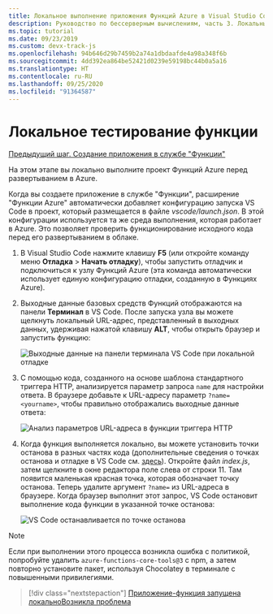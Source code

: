 ```yaml
---
title: Локальное выполнение приложения Функций Azure в Visual Studio Code
description: Руководство по бессерверным вычислениям, часть 3. Локальный запуск приложения для тестирования.
ms.topic: tutorial
ms.date: 09/23/2019
ms.custom: devx-track-js
ms.openlocfilehash: 94b646d29b7459b2a74a1dbdaafde4a98a348f6b
ms.sourcegitcommit: 4dd392ea864be52421d0239e59198bc44b0a5a16
ms.translationtype: HT
ms.contentlocale: ru-RU
ms.lasthandoff: 09/25/2020
ms.locfileid: "91364587"
---
```

# <a name="test-the-function-locally"></a>Локальное тестирование функции

[Предыдущий шаг. Создание приложения в службе "Функции"](tutorial-vscode-serverless-node-02.md)

На этом этапе вы локально выполните проект Функций Azure перед развертыванием в Azure.

Когда вы создаете приложение в службе "Функции", расширение "Функции Azure" автоматически добавляет конфигурацию запуска VS Code в проект, который размещается в файле *vscode/launch.json*. В этой конфигурации используется та же среда выполнения, которая работает в Azure. Это позволяет проверить функционирование исходного кода перед его развертыванием в облаке.

1. В Visual Studio Code нажмите клавишу **F5** (или откройте команду меню **Отладка** > **Начать отладку**), чтобы запустить отладчик и подключиться к узлу Функций Azure (эта команда автоматически использует единую конфигурацию отладки, созданную в Функциях Azure).

1. Выходные данные базовых средств Функций отображаются на панели **Терминал** в VS Code. После запуска узла вы можете щелкнуть локальный URL-адрес, представленный в выходных данных, удерживая нажатой клавишу **ALT**, чтобы открыть браузер и запустить функцию:

    ![Выходные данные на панели терминала VS Code при локальной отладке](media/functions-extension/local-test-output.png)

1. С помощью кода, созданного на основе шаблона стандартного триггера HTTP, анализируется параметр запроса `name` для настройки ответа. В браузере добавьте к URL-адресу параметр `?name=<yourname>`, чтобы правильно отображались выходные данные ответа:

    ![Анализ параметров URL-адреса в функции триггера HTTP](media/functions-extension/local-test-browser.png)

1. Когда функция выполняется локально, вы можете установить точки останова в разных частях кода (дополнительные сведения о точках останова и отладке в VS Code см. [здесь](https://code.visualstudio.com/docs/editor/debugging)). Откройте файл *index.js*, затем щелкните в окне редактора поле слева от строки 11. Там появится маленькая красная точка, которая обозначает точку останова. Теперь удалите аргумент `?name=` из URL-адреса в браузере. Когда браузер выполнит этот запрос, VS Code остановит выполнение кода функции в указанной точке останова:

    ![VS Code останавливается по точке останова](media/functions-extension/debugging-breakpoint.png)

> [!Note]
>
> Если при выполнении этого процесса возникла ошибка с политикой, попробуйте удалить `azure-functions-core-tools@3` с npm, а затем повторно установите пакет, используя Chocolatey в терминале с повышенными привилегиями.

> [!div class="nextstepaction"]
> [Приложение-функция запущена локально](tutorial-vscode-serverless-node-04.md)[Возникла проблема](https://www.research.net/r/PWZWZ52?tutorial=node-deployment-azurefunctions&step=run-app)
